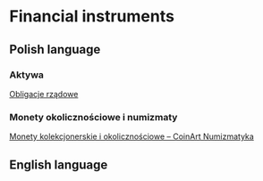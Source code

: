 # Financial instruments  

## Polish language  

### Aktywa

[Obligacje rządowe](https://mfiles.pl/pl/index.php/Obligacje_rz%C4%85dowe)  

### Monety okolicznościowe i numizmaty  

[Monety kolekcjonerskie i okolicznościowe – CoinArt Numizmatyka](http://www.coinart.pl/)  

## English language  
